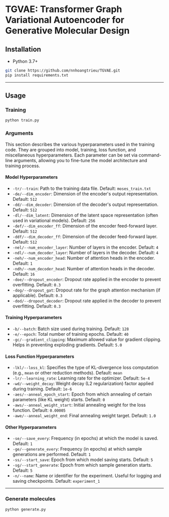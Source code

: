 # TGVAE: Transformer Graph Variational Autoencoder for Generative Molecular Design 

## Installation 
- Python 3.7+

```bash
git clone https://github.com/nnhoangtrieu/TGVAE.git
pip install requirements.txt
```

--- 
## Usage 

### Training 
```bash
python train.py 
```
### Arguments
This section describes the various hyperparameters used in the training code. They are grouped into model, training, loss function, and miscellaneous hyperparameters. Each parameter can be set via command-line arguments, allowing you to fine-tune the model architecture and training process.

#### Model Hyperparameters

* `-tr/--train`: Path to the training data file. Default: `moses_train.txt`
* `-de/--dim_encoder`: Dimension of the encoder's output representation. Default: `512`
* `-dd/--dim_decoder`: Dimension of the decoder's output representation. Default: `512`
* `-dl/--dim_latent`: Dimension of the latent space representation (often used in variational models). Default: `256`
* `-def/--dim_encoder_ff`: Dimension of the encoder feed-forward layer. Default: `512`
* `-ddf/--dim_decoder_ff`: Dimension of the decoder feed-forward layer. Default: `512`
* `-nel/--num_encoder_layer`: Number of layers in the encoder. Default: `4`
* `-ndl/--num_decoder_layer`: Number of layers in the decoder. Default: `4`
* `-neh/--num_encoder_head`: Number of attention heads in the encoder. Default: `1`
* `-ndh/--num_decoder_head`: Number of attention heads in the decoder. Default: `16`
* `-doe/--dropout_encoder`: Dropout rate applied in the encoder to prevent overfitting. Default: `0.3`
* `-dog/--dropout_gat`: Dropout rate for the graph attention mechanism (if applicable). Default: `0.3`
* `-dod/--dropout_decoder`: Dropout rate applied in the decoder to prevent overfitting. Default: `0.3`

#### Training Hyperparameters

* `-b/--batch`: Batch size used during training. Default: `128`
* `-e/--epoch`: Total number of training epochs. Default: `40`
* `-gc/--gradient_clipping`: Maximum allowed value for gradient clipping. Helps in preventing exploding gradients. Default: `5.0`

#### Loss Function Hyperparameters

* `-lkl/--loss_kl`: Specifies the type of KL-divergence loss computation (e.g., `mean` or other reduction methods). Default: `mean`
* `-lr/--learning_rate`: Learning rate for the optimizer. Default: `5e-4`
* `-wd/--weight_decay`: Weight decay (L2 regularization) factor applied during training. Default: `1e-6`
* `-aes/--anneal_epoch_start`: Epoch from which annealing of certain parameters (like KL weight) starts. Default: `0`
* `-aws/--anneal_weight_start`: Initial annealing weight for the loss function. Default: `0.00005`
* `-awe/--anneal_weight_end`: Final annealing weight target. Default: `1.0`

#### Other Hyperparameters

* `-se/--save_every`: Frequency (in epochs) at which the model is saved. Default: `1`
* `-ge/--generate_every`: Frequency (in epochs) at which sample generations are performed. Default: `1`
* `-ss/--start_save`: Epoch from which model saving starts. Default: `5`
* `-sg/--start_generate`: Epoch from which sample generation starts. Default: `5`
* `-n/--name`: Name or identifier for the experiment. Useful for logging and saving checkpoints. Default: `experiment_1`

---


### Generate molecules
```bash
python generate.py 
```
